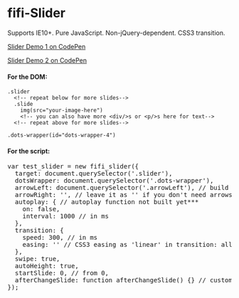 # fifi-Slider
Supports IE10+. Pure JavaScript. Non-jQuery-dependent. CSS3 transition.

[Slider Demo 1 on CodePen](http://codepen.io/fionnachan/pen/Qppdgj)

[Slider Demo 2 on CodePen](http://codepen.io/fionnachan/pen/ryYrpP)

#### For the DOM:
```
.slider
  <!-- repeat below for more slides-->
  .slide
    img(src="your-image-here")
    <!-- you can also have more <div/>s or <p/>s here for text--> 
  <!-- repeat above for more slides-->

.dots-wrapper(id="dots-wrapper-4")
```

#### For the script:

<pre>var test_slider = new fifi_slider({
  target: document.querySelector('.slider'),
  dotsWrapper: document.querySelector('.dots-wrapper'),
  arrowLeft: document.querySelector('.arrowLeft'), // build your own arrow and pass it in, the plugin will attach a click eventlistener
  arrowRight: '', // leave it as '' if you don't need arrows
  autoplay: { // autoplay function not built yet***
    on: false,
    interval: 1000 // in ms
  },
  transition: {
    speed: 300, // in ms
    easing: '' // CSS3 easing as 'linear' in transition: all 0.6s linear;
  },
  swipe: true,
  autoHeight: true,
  startSlide: 0, // from 0,
  afterChangeSlide: function afterChangeSlide() {} // customized callback after changing the slide
});</pre>
